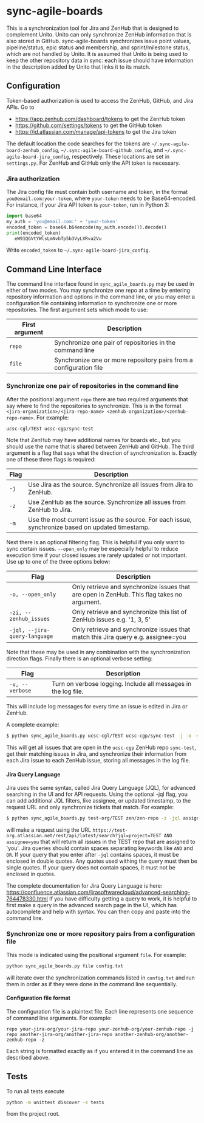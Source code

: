 # sync-agile-boards
This is a synchronization tool for Jira and ZenHub that is designed to complement Unito.
Unito can only synchronize ZenHub information that is also stored in GitHub. sync-agile-boards
synchronizes issue point values, pipeline/status, epic status and membership, and sprint/milestone
status, which are not handled by Unito. It is assumed that Unito is being used to keep the other repository
data in sync: each issue should have information in the description added by Unito that links it to
its match.

## Configuration

Token-based authorization is used to access the ZenHub, GitHub, and Jira APIs. Go to
* https://app.zenhub.com/dashboard/tokens to get the ZenHub token
* https://github.com/settings/tokens to get the GitHub token
* https://id.atlassian.com/manage/api-tokens to get the Jira token

The default location the code searches for the tokens are `~/.sync-agile-board-zenhub_config`, `~/.sync-agile-board-github_config`,
 and `~/.sync-agile-board-jira_config`, respectively. These locations are set in `settings.py`.
For ZenHub and GitHub only the API token is necessary.

### Jira authorization
The Jira config file must contain both username and token, in the format `you@email.com:your-token`, where `your-token` 
needs to be Base64-encoded. For instance, if your Jira API token is `your-token`, run in Python 3:
```python
import base64
my_auth = 'you@email.com:' + 'your-token'
encoded_token = base64.b64encode(my_auth.encode()).decode()
print(encoded_token)
   eW91QGVtYWlsLmNvbTp5b3VyLXRva2Vu
``` 
Write `encoded_token` to `~/.sync-agile-board-jira_config`.

## Command Line Interface
The command line interface found in `sync_agile_boards.py` may be used in either of two modes. You may synchronize one repo at a 
time by entering repository information and options in the command line, or you may enter a configuration file containing information
to synchronize one or more repositories. The first argument sets which mode to use:

| First argument | Description |
|----------------|-------------|
| `repo`         | Synchronize one pair of repositories in the command line |
| `file`         | Synchronize one or more repository pairs from a configuration file | 

### Synchronize one pair of repositories in the command line
After the positional argument `repo` there are two required arguments that say 
where to find the repositories to synchronize. This is in the format
`<jira-organization>/<jira-repo-name> <zenhub-organization>/<zenhub-repo-name>`. For example:

```bash
ucsc-cgl/TEST ucsc-cgp/sync-test
```
Note that ZenHub may have additional
names for boards etc., but you should use the name that is shared between ZenHub and GitHub. The third argument is a
flag that says what the direction of synchronization is. Exactly one of these three flags is required:

| Flag | Description |
| ---- | ----------- |
| `-j` | Use Jira as the source. Synchronize all issues from Jira to ZenHub.|
| `-z` | Use ZenHub as the source. Synchronize all issues from ZenHub to Jira.|
| `-m` | Use the most current issue as the source. For each issue, synchronize based on updated timestamp.|

Next there is an optional filtering flag. This is helpful if you only want to sync certain issues.
`--open_only` may be especially helpful to reduce execution time if your closed issues are rarely updated or not important.  
Use up to one of the three options below:

| Flag | Description |
| ---- | ----------- |
| `-o, --open_only` | Only retrieve and synchronize issues that are open in ZenHub. This flag takes no argument.|
| `-zi, --zenhub_issues` | Only retrieve and synchronize this list of ZenHub issues e.g. '1, 3, 5'|
| `-jql, --jira-query-language` | Only retrieve and synchronize issues that match this Jira query e.g. assignee=you|

Note that these may be used in any combination with the synchronization direction flags. Finally there is an optional
verbose setting:

| Flag | Description |
| ---- | ----------- |
| `-v, --verbose` | Turn on verbose logging. Include all messages in the log file. |

This will include log messages for every time an issue is edited in Jira or ZenHub.

A complete example:

```bash
$ python sync_agile_boards.py ucsc-cgl/TEST ucsc-cgp/sync-test -j -o -v
```
This will get all issues that are open in the `ucsc-cgp` ZenHub repo `sync-test`, get their matching issues in Jira,
and synchronize their information from each Jira issue to each ZenHub issue, storing all messages in the log file.

#### Jira Query Language
Jira uses the same syntax, called Jira Query Language (JQL), for advanced searching in the UI and for API requests. 
Using the optional
-jql flag, you can add additional JQL filters, like assignee, or updated timestamp, to the request URL and only synchronize 
tickets that match. For example:
```bash
$ python sync_agile_boards.py test-org/TEST zen/zen-repo -z -jql assignee=you
```
will make a request using the URL `https://test-org.atlassian.net/rest/api/latest/search?jql=project=TEST AND assignee=you`
that will return all issues in the TEST repo that are assigned to 'you'. Jira queries should contain spaces separating
keywords like `AND` and `OR`. If your query that you enter after `-jql` contains spaces, it must be enclosed in double quotes.
Any quotes used withing the query must then be single quotes. If your query does not contain spaces, it must not be enclosed in quotes.

The complete documentation for Jira Query Language is here: https://confluence.atlassian.com/jirasoftwarecloud/advanced-searching-764478330.html
If you have difficulty getting a query to work, it is helpful to first make a query in the advanced search page in the UI,
which has autocomplete and help with syntax. You can then copy and paste into the command line.


### Synchronize one or more repository pairs from a configuration file
This mode is indicated using the positional argument `file`. For example:

```bash
python sync_agile_boards.py file config.txt
```
will iterate over the synchronization commands listed in `config.txt` and run them in order as if they were done in the command 
line sequentially.

#### Configuration file format
The configuration file is a plaintext file. Each line represents one sequence of command line arguments. For example:

```text
repo your-jira-org/your-jira-repo your-zenhub-org/your-zenhub-repo -j
repo another-jira-org/another-jira-repo another-zenhub-org/another-zenhub-repo -z
```
Each string is formatted exactly as if you entered it in the command line as described above.

## Tests

To run all tests execute
```bash
python -m unittest discover -s tests
```
from the project root.



